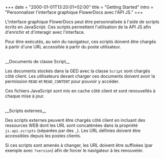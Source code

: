 +++
date = "2000-01-01T13:20:01+02:00"
title = "Getting Started"
intro = "Personnaliser l'interface graphique FlowerDocs avec l'API JS."
+++

L'interface graphique FlowerDocs peut être personnalisée à l'aide de scripts écrits en JavaScript. 
Ces scripts permettent l'utilisation de la API JS afin d'enrichir et d'interagir avec l'interface.

Pour être exécutés, au sein du navigateur, ces scripts doivent être chargés à partir d'une URL accessible à partir du poste utilisateur.

<br/>
__Documents de classe Script__

Les documents stockés dans la GED avec la classe ``Script`` sont chargés côté client. Les utilisateurs devant charger ces documents doivent avoir la permission ``READ`` et ``READ_CONTENT`` pour pouvoir y accéder.

Ces fichiers JavaScript sont mis en cache côté client et sont renouvellés à chaque mise à jour.


<br/>
__Scripts externes__

Des scripts externes peuvent être chargés côté client en incluant des ressources WEB dont les URL sont concaténées dans la propriété  ``js.api.scripts`` (séparées par des ``,``). Les URL définies doivent être accessibles depuis les postes clients.

Si ces scripts sont amenés à changer, les URL doivent être suffixées (par exemple avec ``?version``) afin de forcer le navigateur à les renouveler.


